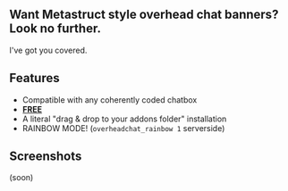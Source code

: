 ## Want Metastruct style overhead chat banners? Look no further.
I've got you covered.

## Features
 - Compatible with any coherently coded chatbox
 - [**FREE**](https://scriptfodder.com/scripts/view/1871/)
 - A literal "drag & drop to your addons folder" installation
 - RAINBOW MODE! (`overheadchat_rainbow 1` serverside)

## Screenshots
(soon)
